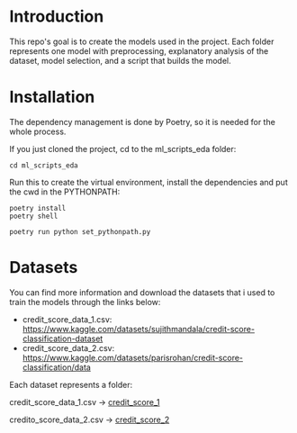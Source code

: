 # Introduction
This repo's goal is to create the models used in the project. Each folder represents one model with preprocessing, explanatory analysis of the dataset, model selection, and a script that builds the model.

# Installation
The dependency management is done by Poetry, so it is needed for the whole process.

If you just cloned the project, cd to the ml_scripts_eda folder:

```
cd ml_scripts_eda
```

Run this to create the virtual environment, install the dependencies and put the cwd in the PYTHONPATH:
```
poetry install
poetry shell

poetry run python set_pythonpath.py
```

# Datasets

You can find more information and download the datasets that i used to train the models through the links below:

- credit_score_data_1.csv: https://www.kaggle.com/datasets/sujithmandala/credit-score-classification-dataset
- credit_score_data_2.csv: https://www.kaggle.com/datasets/parisrohan/credit-score-classification/data 

Each dataset represents a folder:


credit_score_data_1.csv -> [credit_score_1](./credit_score_1/)

credito_score_data_2.csv -> [credit_score_2](./credit_score_2/)